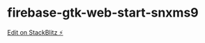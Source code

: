 # firebase-gtk-web-start-snxms9

[Edit on StackBlitz ⚡️](https://stackblitz.com/edit/firebase-gtk-web-start-snxms9)